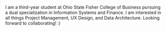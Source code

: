I am a third-year student at Ohio State Fisher College of Business pursuing a dual specialization in Information Systems and Finance. I am interested in all things Project Management, UX Design, and Data Architecture. Looking forward to collaborating! :)
